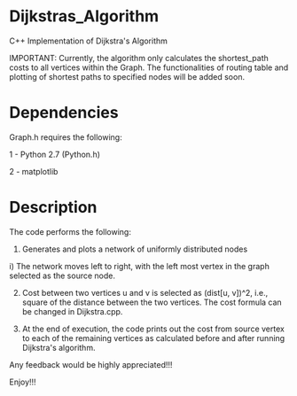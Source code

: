 # Dijkstras_Algorithm
C++ Implementation of Dijkstra's Algorithm

IMPORTANT: Currently, the algorithm only calculates the shortest_path costs to all vertices within the Graph. The functionalities of routing table and plotting of shortest paths to specified nodes will be added soon.

# Dependencies
Graph.h requires the following:

1 - Python 2.7 (Python.h)

2 - matplotlib

# Description
The code performs the following:

1) Generates and plots a network of uniformly distributed nodes

  i) The network moves left to right, with the left most vertex in the graph selected as the source node.
  
2) Cost between two vertices u and v is selected as (dist[u, v])^2, i.e., square of the distance between the two vertices. The cost formula can be changed in Dijkstra.cpp.

3) At the end of execution, the code prints out the cost from source vertex to each of the remaining vertices as calculated before and after running Dijkstra's algorithm.

Any feedback would be highly appreciated!!!

Enjoy!!!
